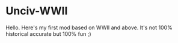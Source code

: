 # Unciv-WWII
Hello. Here's my first mod based on WWII and above. It's not 100% historical accurate but 100% fun ;)
